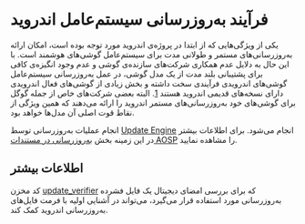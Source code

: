 # فرآیند به‌روزرسانی سیستم‌عامل اندروید
یکی از ویژگی‌هایی که از ابتدا در پروژه‌ی اندروید مورد توجه بوده است، امکان ارائه به‌روزرسانی‌های مستمر و طولانی مدت برای سیستم‌عامل گوشی‌های هوشمند است. با این حال به دلایل عدم همکاری شرکت‌های سازنده‌ی گوشی و عدم وجود انگیزه‌ی کافی برای پشتیبانی بلند مدت از یک مدل گوشی، در عمل به‌روزرسانی سیستم‌عامل گوشی‌های اندرویدی فرآیندی سخت داشته و بخش زیادی از گوشی‌های فعال اندرویدی دارای نسخه‌های قدیمی اندروید هستند [1]. البته بعضی شرکت‌های خاص از جمله گوگل برای گوشی‌های خود به‌روزرسانی‌های مستمر اندروید را ارائه می‌دهند که همین ویژگی از نقاط قوت اصلی آن مدل‌ها خواهد بود.

انجام عملیات به‌روزرسانی توسط [Update Engine](https://github.com/LineageOS/android_system_update_engine) انجام می‌شود. برای اطلاعات بیشتر در این زمینه بخش [به‌روزرسانی در مستندات AOSP](https://source.android.com/devices/tech/ota/ab) را مشاهده نمایید.

## اطلاعات بیشتر
کد مخزن [update_verifier](https://github.com/LineageOS/update_verifier) که برای بررسی امضای دیجیتال یک فایل فشرده به‌روزرسانی مورد استفاده قرار می‌گیرد، می‌تواند در آشنایی اولیه با فرمت فایل‌های به‌روزرسانی اندروید کمک کند.

[1]: https://www.zdnet.com/article/android-security-a-market-for-lemons-that-leaves-87-percent-insecure/

